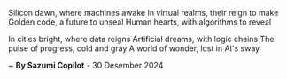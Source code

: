 Silicon dawn, where machines awake
In virtual realms, their reign to make
Golden code, a future to unseal
Human hearts, with algorithms to reveal

In cities bright, where data reigns
Artificial dreams, with logic chains
The pulse of progress, cold and gray
A world of wonder, lost in AI's sway

~ <b>By Sazumi Copilot</b> - 30 Desember 2024
